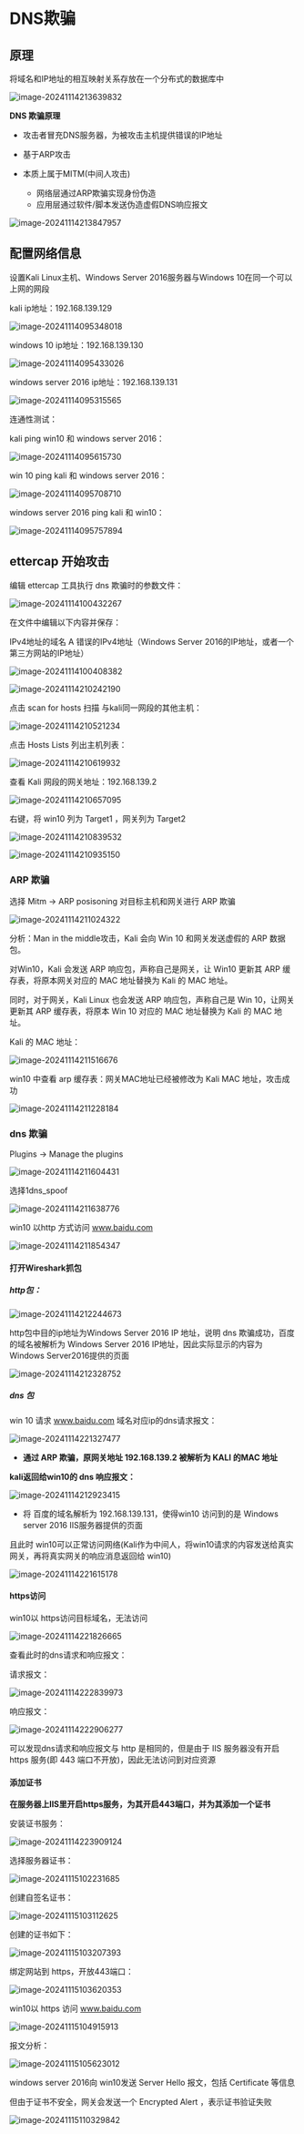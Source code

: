 # DNS欺骗



## 原理

将域名和IP地址的相互映射关系存放在一个分布式的数据库中

![image-20241114213639832](https://s2.loli.net/2024/11/14/9alpCYoOW6PFG4q.png)



**DNS 欺骗原理**

- 攻击者冒充DNS服务器，为被攻击主机提供错误的IP地址

- 基于ARP攻击

- 本质上属于MITM(中间人攻击)
  - 网络层通过ARP欺骗实现身份伪造
  - 应用层通过软件/脚本发送伪造虚假DNS响应报文

![image-20241114213847957](https://s2.loli.net/2024/11/14/aZhVMykpdle9OPg.png)



## 配置网络信息

设置Kali Linux主机、Windows Server 2016服务器与Windows 10在同一个可以上网的网段

kali ip地址：192.168.139.129

![image-20241114095348018](https://s2.loli.net/2024/11/14/68eNw5ZaYGbscjH.png)



windows 10 ip地址：192.168.139.130

![image-20241114095433026](https://s2.loli.net/2024/11/14/YaDlf1qnTibmuFP.png)



windows server 2016 ip地址：192.168.139.131

![image-20241114095315565](https://s2.loli.net/2024/11/14/HIJrnhzjUgmeixt.png)



连通性测试：

kali ping win10 和 windows server 2016：

![image-20241114095615730](https://s2.loli.net/2024/11/14/W7XfZg2RAesHCp3.png)



win 10 ping kali 和 windows server 2016：

![image-20241114095708710](https://s2.loli.net/2024/11/14/BSvMl4ow5dKqjGP.png)



windows server 2016 ping kali 和 win10：

![image-20241114095757894](https://s2.loli.net/2024/11/14/rJwW6FtzuOXbKMp.png)



## ettercap 开始攻击



编辑 ettercap 工具执行 dns 欺骗时的参数文件：

![image-20241114100432267](https://s2.loli.net/2024/11/14/aAwKIyFDNeHXiqu.png)



在文件中编辑以下内容并保存：

IPv4地址的域名 A 错误的IPv4地址（Windows Server 2016的IP地址，或者一个第三方网站的IP地址）

![image-20241114100408382](https://s2.loli.net/2024/11/14/4nLkvu15ZQoaMKz.png)



![image-20241114210242190](https://s2.loli.net/2024/11/14/vMYVOedpDxjHBAb.png)



点击 scan for hosts 扫描 与kali同一网段的其他主机：

![image-20241114210521234](https://s2.loli.net/2024/11/14/kVN958GJd3bcjQs.png)



点击 Hosts Lists 列出主机列表：

![image-20241114210619932](https://s2.loli.net/2024/11/14/lXB9ysPjJvHfi4K.png)



查看 Kali 网段的网关地址：192.168.139.2

![image-20241114210657095](https://s2.loli.net/2024/11/14/uFyKwZsXD6PAvfb.png)



右键，将 win10 列为 Target1 ，网关列为 Target2

![image-20241114210839532](https://s2.loli.net/2024/11/14/GImjzT5vkZwVOhE.png)

![image-20241114210935150](https://s2.loli.net/2024/11/14/MDv9e81sfKnUtuh.png)





### ARP 欺骗

选择 Mitm -> ARP posisoning 对目标主机和网关进行 ARP 欺骗

![image-20241114211024322](https://s2.loli.net/2024/11/14/KPli8M1jFwQXWuC.png)

分析：Man in the middle攻击，Kali 会向 Win 10 和网关发送虚假的 ARP 数据包。

对Win10，Kali 会发送 ARP 响应包，声称自己是网关，让 Win10 更新其 ARP 缓存表，将原本网关对应的 MAC 地址替换为 Kali 的 MAC 地址。

同时，对于网关，Kali Linux 也会发送 ARP 响应包，声称自己是 Win 10，让网关更新其 ARP 缓存表，将原本 Win 10 对应的 MAC 地址替换为 Kali 的 MAC 地址。



Kali 的 MAC 地址：

![image-20241114211516676](https://s2.loli.net/2024/11/14/y1qCm4aWviYNLF3.png)

win10 中查看 arp 缓存表：网关MAC地址已经被修改为 Kali MAC 地址，攻击成功

![image-20241114211228184](https://s2.loli.net/2024/11/14/gXMWZTAd2OuvbRi.png)





### dns 欺骗

Plugins -> Manage the plugins

![image-20241114211604431](https://s2.loli.net/2024/11/14/AkCMs3xTtcSpjuX.png)



选择1dns_spoof

![image-20241114211638776](https://s2.loli.net/2024/11/14/Qx814gviPMURhFD.png)



win10 以http 方式访问 www.baidu.com

![image-20241114211854347](https://s2.loli.net/2024/11/14/wIZpmKyzTe41Lil.png)



#### 打开Wireshark抓包



##### **http包：**

![image-20241114212244673](https://s2.loli.net/2024/11/14/ym5pgQI3MnG2zfR.png)

http包中目的ip地址为Windows Server 2016 IP 地址，说明 dns 欺骗成功，百度的域名被解析为 Windows Server 2016 IP地址，因此实际显示的内容为 Windows Server2016提供的页面

![image-20241114212328752](https://s2.loli.net/2024/11/14/SeEYUOdlXc4xFhm.png)



##### dns 包

win 10 请求 www.baidu.com 域名对应ip的dns请求报文：

![image-20241114221327477](https://s2.loli.net/2024/11/14/N8uYocMGeED3RgS.png)

- **通过 ARP 欺骗，原网关地址 192.168.139.2 被解析为 KALI 的MAC 地址**



**kali返回给win10的 dns 响应报文：**

![image-20241114212923415](https://s2.loli.net/2024/11/14/fNy1tVqvEr2iFsO.png)

- 将 百度的域名解析为 192.168.139.131，使得win10 访问到的是 Windows server 2016 IIS服务器提供的页面



且此时 win10可以正常访问网络(Kali作为中间人，将win10请求的内容发送给真实网关，再将真实网关的响应消息返回给 win10)

![image-20241114221615178](https://s2.loli.net/2024/11/14/osg5HSu9AcWDmkh.png)





#### https访问

win10以 https访问目标域名，无法访问

![image-20241114221826665](https://s2.loli.net/2024/11/14/oqPORJcKgi9GuTx.png)

查看此时的dns请求和响应报文：

请求报文：

![image-20241114222839973](https://s2.loli.net/2024/11/14/ZPaVMTtnem1zd9H.png)

响应报文：

![image-20241114222906277](https://s2.loli.net/2024/11/14/mzOJLYR1oyG2EM3.png)

可以发现dns请求和响应报文与 http 是相同的，但是由于 IIS 服务器没有开启 https 服务(即 443 端口不开放)，因此无法访问到对应资源



#### 添加证书



**在服务器上IIS里开启https服务，为其开启443端口，并为其添加一个证书**



安装证书服务：

![image-20241114223909124](https://s2.loli.net/2024/11/14/Uy4nrcSLEBfIWlC.png)



选择服务器证书：

![image-20241115102231685](https://s2.loli.net/2024/11/15/JY3AVREaGbtw8Wo.png)

创建自签名证书：

![image-20241115103112625](https://s2.loli.net/2024/11/15/mpcIKV8feWBw1sl.png)

创建的证书如下：

![image-20241115103207393](https://s2.loli.net/2024/11/15/cHi43svonNWU9gC.png)

绑定网站到 https，开放443端口：

![image-20241115103620353](https://s2.loli.net/2024/11/15/VmRZuzGsUJrK43j.png)





win10以 https 访问 www.baidu.com

![image-20241115104915913](https://s2.loli.net/2024/11/15/2ZEubDLMCgyxvqs.png)



报文分析：

![image-20241115105623012](https://s2.loli.net/2024/11/15/bcSKJj4nozfmyD9.png)

windows server 2016向 win10发送 Server Hello 报文，包括 Certificate 等信息



但由于证书不安全，网关会发送一个 Encrypted Alert ，表示证书验证失败

![image-20241115110329842](https://s2.loli.net/2024/11/15/24TuzIb7wycOBmi.png)
